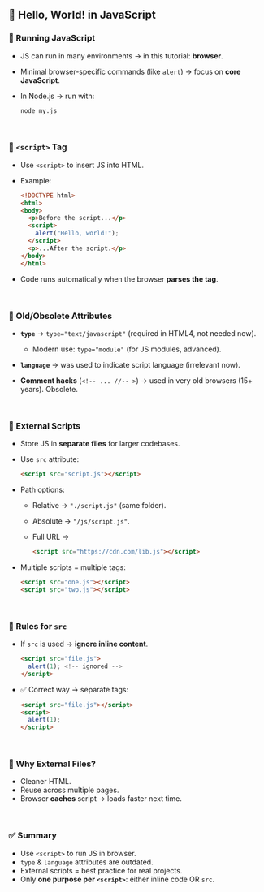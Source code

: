 

## 👋 Hello, World! in JavaScript

### 🔹 Running JavaScript

* JS can run in many environments → in this tutorial: **browser**.
* Minimal browser-specific commands (like `alert`) → focus on **core JavaScript**.
* In Node.js → run with:

  ```bash
  node my.js
  ```

<br>

### 🔹 `<script>` Tag

* Use `<script>` to insert JS into HTML.
* Example:

  ```html
  <!DOCTYPE html>
  <html>
  <body>
    <p>Before the script...</p>
    <script>
      alert("Hello, world!");
    </script>
    <p>...After the script.</p>
  </body>
  </html>
  ```
* Code runs automatically when the browser **parses the tag**.

<br>

### 🔹 Old/Obsolete Attributes

* **`type`** → `type="text/javascript"` (required in HTML4, not needed now).

  * Modern use: `type="module"` (for JS modules, advanced).
* **`language`** → was used to indicate script language (irrelevant now).
* **Comment hacks** (`<!-- ... //-- >`) → used in very old browsers (15+ years). Obsolete.

<br>

### 🔹 External Scripts

* Store JS in **separate files** for larger codebases.
* Use `src` attribute:

  ```html
  <script src="script.js"></script>
  ```
* Path options:

  * Relative → `"./script.js"` (same folder).
  * Absolute → `"/js/script.js"`.
  * Full URL →

    ```html
    <script src="https://cdn.com/lib.js"></script>
    ```
* Multiple scripts = multiple tags:

  ```html
  <script src="one.js"></script>
  <script src="two.js"></script>
  ```

<br>

### 🔹 Rules for `src`

* If `src` is used → **ignore inline content**.

  ```html
  <script src="file.js">
    alert(1); <!-- ignored -->
  </script>
  ```
* ✅ Correct way → separate tags:

  ```html
  <script src="file.js"></script>
  <script>
    alert(1);
  </script>
  ```

<br>

### 🔹 Why External Files?

* Cleaner HTML.
* Reuse across multiple pages.
* Browser **caches** script → loads faster next time.

<br>

### ✅ Summary

* Use `<script>` to run JS in browser.
* `type` & `language` attributes are outdated.
* External scripts = best practice for real projects.
* Only **one purpose per `<script>`**: either inline code OR `src`.
